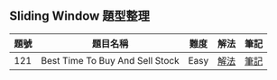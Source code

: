## Sliding Window 題型整理

| 題號 | 題目名稱 | 難度 | 解法 | 筆記 |
|------|----------|------|------|------|
| 121 | Best Time To Buy And Sell Stock | Easy | [解法](121_best_time_to_buy_and_sell_stock/solution.go) | [筆記](121_best_time_to_buy_and_sell_stock/README.md) |
